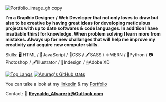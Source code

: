![Portfolio_image_gh copy](https://user-images.githubusercontent.com/57510946/118381767-00f92200-b5b4-11eb-98c3-b4a52fcb4b88.jpg)

**I'm a Graphic Designer / Web Developer that not only loves to draw but also to be creative by having great ideas for developing meticulous projects with up to date softwares & code languages.
In addition I have insatiable thirst for knowledge. When problem solving I learn more from mistakes. Always up for new challanges that will help me improve my creativity and acquire new computer skills.**

Skills:
  🖥 HTML  / 📝JavaScript  /  📘CSS  /  🖍SASS   / ⚛MERN  /  🐍Python  /  📷Photoshop  /  🖋Illustrator  /  🧾Indesign  /  🖱Adobe XD

[![Top Langs](https://github-readme-stats.vercel.app/api/top-langs/?username=Reynaldo-AlvarezJr&layout=compact)](https://github.com/anuraghazra/github-readme-stats)
[![Anurag's GitHub stats](https://github-readme-stats.vercel.app/api?username=Reynaldo-AlvarezJr)](https://github.com/anuraghazra/github-readme-stats)

You can take a look at my [linkedin](https://www.linkedin.com/in/reynaldoalvarezjr/) & my [Portfolio](http://Reynaldo-AlvarezJr-app.netlify.app)


Contact: 📧 **Reynaldo_Alvarezjr@Outlook.com**






<!--
**Reynaldo-AlvarezJr/Reynaldo-AlvarezJr** is a ✨ _special_ ✨ repository because its `README.md` (this file) appears on your GitHub profile.

Here are some ideas to get you started:

- 🔭 I’m currently working on ...
- 🌱 I’m currently learning ...
- 👯 I’m looking to collaborate on ...
- 🤔 I’m looking for help with ...
- 💬 Ask me about ...
- 📫 How to reach me: ...
- 😄 Pronouns: ...
- ⚡ Fun fact: ...
-->
